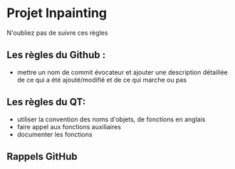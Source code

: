 # Projet Inpainting
N'oubliez pas de suivre ces règles

## Les règles du Github :
- mettre un nom de commit évocateur et ajouter une description détaillée de ce qui a été ajouté/modifié et de ce qui marche ou pas


## Les règles du QT: 
- utiliser la convention des noms d'objets, de fonctions en anglais
- faire appel aux fonctions auxiliaires 
- documenter les fonctions

## Rappels GitHub
